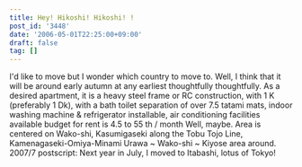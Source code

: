 ```yaml
---
title: Hey! Hikoshi! Hikoshi! !
post_id: '3448'
date: '2006-05-01T22:25:00+09:00'
draft: false
tag: []
---
```


I'd like to move but I wonder which country to move to. Well, I think that it will be around early autumn at any earliest thoughtfully thoughtfully. As a desired apartment, it is a heavy steel frame or RC construction, with 1 K (preferably 1 Dk), with a bath toilet separation of over 7.5 tatami mats, indoor washing machine & refrigerator installable, air conditioning facilities available budget for rent is 4.5 to 55 th / month Well, maybe. Area is centered on Wako-shi, Kasumigaseki along the Tobu Tojo Line, Kamenagaseki-Omiya-Minami Urawa ~ Wako-shi ~ Kiyose area around. 2007/7 postscript: Next year in July, I moved to Itabashi, lotus of Tokyo!